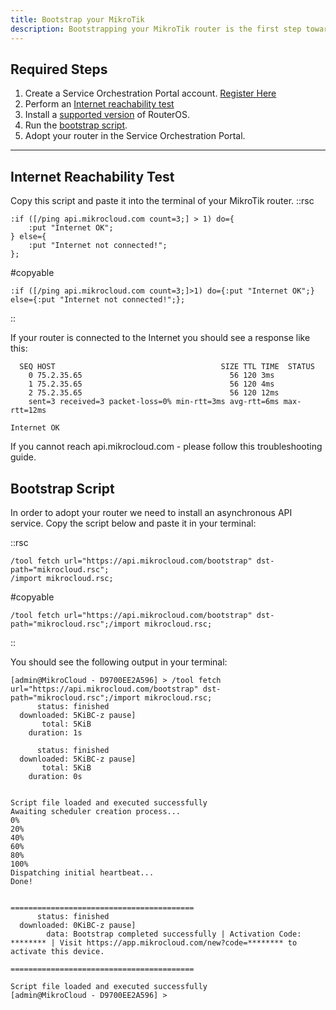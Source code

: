 ```yaml
---
title: Bootstrap your MikroTik
description: Bootstrapping your MikroTik router is the first step towards SDN enablement.
---
```


## Required Steps

1. Create a Service Orchestration Portal account. [Register Here](https://app.mikrocloud.com/authentication/register)
2. Perform an [Internet reachability test](#internet-reachability-test)
3. Install a [supported version](/documentation/router-onboarding/supported-routeros-versions) of RouterOS.
4. Run the [bootstrap script](#bootstrap-script).
5. Adopt your router in the Service Orchestration Portal.

---
## Internet Reachability Test

Copy this script and paste it into the terminal of your MikroTik router.
::rsc
```
:if ([/ping api.mikrocloud.com count=3;] > 1) do={
	:put "Internet OK";
} else={
	:put "Internet not connected!";
};
```

#copyable
```
:if ([/ping api.mikrocloud.com count=3;]>1) do={:put "Internet OK";} else={:put "Internet not connected!";};
```
::

If your router is connected to the Internet you should see a response like this:
```
  SEQ HOST                                     SIZE TTL TIME  STATUS                                                                               
    0 75.2.35.65                                 56 120 3ms  
    1 75.2.35.65                                 56 120 4ms  
    2 75.2.35.65                                 56 120 12ms 
    sent=3 received=3 packet-loss=0% min-rtt=3ms avg-rtt=6ms max-rtt=12ms 

Internet OK
```

If you cannot reach api.mikrocloud.com - please follow this troubleshooting guide.

## Bootstrap Script

In order to adopt your router we need to install an asynchronous API service. Copy the script below and paste it in your terminal:

::rsc
```
/tool fetch url="https://api.mikrocloud.com/bootstrap" dst-path="mikrocloud.rsc";
/import mikrocloud.rsc;
```

#copyable
```
/tool fetch url="https://api.mikrocloud.com/bootstrap" dst-path="mikrocloud.rsc";/import mikrocloud.rsc;
```
::

You should see the following output in your terminal:

```
[admin@MikroCloud - D9700EE2A596] > /tool fetch url="https://api.mikrocloud.com/bootstrap" dst-path="mikrocloud.rsc";/import mikrocloud.rsc;
      status: finished
  downloaded: 5KiBC-z pause]
       total: 5KiB
    duration: 1s

      status: finished
  downloaded: 5KiBC-z pause]
       total: 5KiB
    duration: 0s


Script file loaded and executed successfully
Awaiting scheduler creation process...
0%
20%
40%
60%
80%
100%
Dispatching initial heartbeat...
Done!


=========================================
      status: finished
  downloaded: 0KiBC-z pause]
        data: Bootstrap completed successfully | Activation Code: ******** | Visit https://app.mikrocloud.com/new?code=******** to activate this device.

=========================================

Script file loaded and executed successfully
[admin@MikroCloud - D9700EE2A596] >
```
